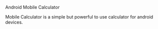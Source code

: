 Android Mobile Calculator

Mobile Calculator is a simple but powerful to use calculator for android devices.